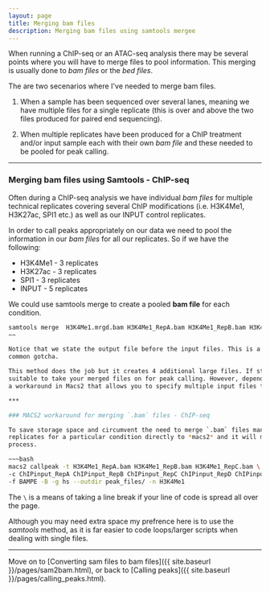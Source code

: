 ```yaml
---
layout: page
title: Merging bam files
description: Merging bam files using samtools mergee
---
```


When running a ChIP-seq or an ATAC-seq analysis there may be several points where you will have to merge files
to pool information. This merging is usually done to *bam files* or the *bed files*. 

The are two secenarios where I've needed to merge bam files.

1. When a sample has been sequenced over several lanes, meaning we have multiple files for a single replicate 
(this is over and above the two files produced for paired end sequencing).

2. When multiple replicates have been produced for a ChIP treatment and/or input sample each with their own
*bam file* and these needed to be pooled for peak calling.    

***

### Merging bam files using Samtools - ChIP-seq

Often during a ChIP-seq analysis we have individual *bam files* for multiple technical replicates covering
several ChIP modifications (i.e. H3K4Me1, H3K27ac, SPI1 etc.) as well as our INPUT control replicates.

In order to call peaks appropriately on our data we need to pool the information in our *bam files* for all our 
replicates. So if we have the following:

+ H3K4Me1 - 3 replicates
+ H3K27ac - 3 replicates
+ SPI1    - 3 replicates
+ INPUT   - 5 replicates

We could use samtools merge to create a pooled **bam file** for each condition.

~~~bash
samtools merge  H3K4Me1.mrgd.bam H3K4Me1_RepA.bam H3K4Me1_RepB.bam H3K4Me1_RepC.bam 
~~

Notice that we state the output file before the input files. This is a specific feature of *samtools* and is a 
common gotcha.

This method does the job but it creates 4 additional large files. If storage is not an issue then this method is
suitable to take your merged files on for peak calling. However, depending on you reasons for merging,  there is 
a workaround in Macs2 that allows you to specify multiple input files to the `treatment` and `control` parameters. 

***

### MACS2 workaround for merging `.bam` files - ChIP-seq

To save storage space and circumvent the need to merge `.bam` files manually, you can just pass all the technical 
replicates for a particular condition directly to *macs2* and it will merge them for you as part of the peak calling 
process.

~~~bash
macs2 callpeak -t H3K4Me1_RepA.bam H3K4Me1_RepB.bam H3K4Me1_RepC.bam \
-c ChIPinput_RepA ChIPinput_RepB ChIPinput_RepC ChIPinput_RepD ChIPinput_RepE \ 
-f BAMPE -B -g hs --outdir peak_files/ -n H3K4Me1
~~~
 
The `\` is a means of taking a line break if your line of code is spread all over the page. 

Although you may need extra space my prefrence here is to use the *samtools* method, as it is far easier to code 
loops/larger scripts when dealing with single files.  

***

Move on to [Converting sam files to bam files]({{ site.baseurl }}/pages/sam2bam.html), or back
to [Calling peaks]({{ site.baseurl }}/pages/calling_peaks.html).


